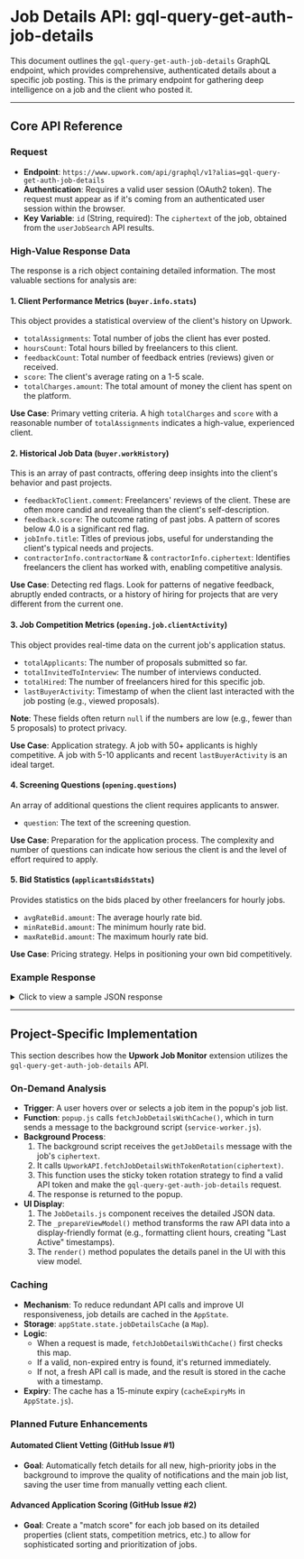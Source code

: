 # Job Details API: gql-query-get-auth-job-details

This document outlines the `gql-query-get-auth-job-details` GraphQL endpoint, which provides comprehensive, authenticated details about a specific job posting. This is the primary endpoint for gathering deep intelligence on a job and the client who posted it.

---

## Core API Reference

### Request

- **Endpoint**: `https://www.upwork.com/api/graphql/v1?alias=gql-query-get-auth-job-details`
- **Authentication**: Requires a valid user session (OAuth2 token). The request must appear as if it's coming from an authenticated user session within the browser.
- **Key Variable**: `id` (String, required): The `ciphertext` of the job, obtained from the `userJobSearch` API results.

### High-Value Response Data

The response is a rich object containing detailed information. The most valuable sections for analysis are:

#### 1. Client Performance Metrics (`buyer.info.stats`)

This object provides a statistical overview of the client's history on Upwork.

- `totalAssignments`: Total number of jobs the client has ever posted.
- `hoursCount`: Total hours billed by freelancers to this client.
- `feedbackCount`: Total number of feedback entries (reviews) given or received.
- `score`: The client's average rating on a 1-5 scale.
- `totalCharges.amount`: The total amount of money the client has spent on the platform.

**Use Case**: Primary vetting criteria. A high `totalCharges` and `score` with a reasonable number of `totalAssignments` indicates a high-value, experienced client.

#### 2. Historical Job Data (`buyer.workHistory`)

This is an array of past contracts, offering deep insights into the client's behavior and past projects.

- `feedbackToClient.comment`: Freelancers' reviews of the client. These are often more candid and revealing than the client's self-description.
- `feedback.score`: The outcome rating of past jobs. A pattern of scores below 4.0 is a significant red flag.
- `jobInfo.title`: Titles of previous jobs, useful for understanding the client's typical needs and projects.
- `contractorInfo.contractorName` & `contractorInfo.ciphertext`: Identifies freelancers the client has worked with, enabling competitive analysis.

**Use Case**: Detecting red flags. Look for patterns of negative feedback, abruptly ended contracts, or a history of hiring for projects that are very different from the current one.

#### 3. Job Competition Metrics (`opening.job.clientActivity`)

This object provides real-time data on the current job's application status.

- `totalApplicants`: The number of proposals submitted so far.
- `totalInvitedToInterview`: The number of interviews conducted.
- `totalHired`: The number of freelancers hired for this specific job.
- `lastBuyerActivity`: Timestamp of when the client last interacted with the job posting (e.g., viewed proposals).

**Note**: These fields often return `null` if the numbers are low (e.g., fewer than 5 proposals) to protect privacy.

**Use Case**: Application strategy. A job with 50+ applicants is highly competitive. A job with 5-10 applicants and recent `lastBuyerActivity` is an ideal target.

#### 4. Screening Questions (`opening.questions`)

An array of additional questions the client requires applicants to answer.

- `question`: The text of the screening question.

**Use Case**: Preparation for the application process. The complexity and number of questions can indicate how serious the client is and the level of effort required to apply.

#### 5. Bid Statistics (`applicantsBidsStats`)

Provides statistics on the bids placed by other freelancers for hourly jobs.

- `avgRateBid.amount`: The average hourly rate bid.
- `minRateBid.amount`: The minimum hourly rate bid.
- `maxRateBid.amount`: The maximum hourly rate bid.

**Use Case**: Pricing strategy. Helps in positioning your own bid competitively.

### Example Response

<details>
<summary>Click to view a sample JSON response</summary>

```json
{"data":{"jobAuthDetails":{"opening":{"job":{"description":"Our website is extremely slow...","clientActivity":{"lastBuyerActivity":"2025-06-21T16:49:41.912Z","totalApplicants":31,"totalHired":0,"totalInvitedToInterview":0,"numberOfPositionsToHire":1}},"questions":[]},"buyer":{"info":{"stats":{"totalAssignments":28,"hoursCount":583.5,"feedbackCount":13,"score":4.94,"totalCharges":{"amount":25158.39}}},"workHistory":[{"jobInfo":{"title":"Looking for a superstar Automations Specialist"},"contractorInfo":{"contractorName":"David V.","ciphertext":"~01e9bd71c6d6808a9d"},"feedbackToClient":null}, ...]},"applicantsBidsStats":{"avgRateBid":{"amount":28.95},"minRateBid":{"amount":5.56},"maxRateBid":{"amount":75.0}}}}}
```

</details>

---

## Project-Specific Implementation

This section describes how the **Upwork Job Monitor** extension utilizes the `gql-query-get-auth-job-details` API.

### On-Demand Analysis

- **Trigger**: A user hovers over or selects a job item in the popup's job list.
- **Function**: `popup.js` calls `fetchJobDetailsWithCache()`, which in turn sends a message to the background script (`service-worker.js`).
- **Background Process**:
  1.  The background script receives the `getJobDetails` message with the job's `ciphertext`.
  2.  It calls `UpworkAPI.fetchJobDetailsWithTokenRotation(ciphertext)`.
  3.  This function uses the sticky token rotation strategy to find a valid API token and make the `gql-query-get-auth-job-details` request.
  4.  The response is returned to the popup.
- **UI Display**:
  1.  The `JobDetails.js` component receives the detailed JSON data.
  2.  The `_prepareViewModel()` method transforms the raw API data into a display-friendly format (e.g., formatting client hours, creating "Last Active" timestamps).
  3.  The `render()` method populates the details panel in the UI with this view model.

### Caching

- **Mechanism**: To reduce redundant API calls and improve UI responsiveness, job details are cached in the `AppState`.
- **Storage**: `appState.state.jobDetailsCache` (a `Map`).
- **Logic**:
  - When a request is made, `fetchJobDetailsWithCache()` first checks this map.
  - If a valid, non-expired entry is found, it's returned immediately.
  - If not, a fresh API call is made, and the result is stored in the cache with a timestamp.
- **Expiry**: The cache has a 15-minute expiry (`cacheExpiryMs` in `AppState.js`).

### Planned Future Enhancements

#### Automated Client Vetting (GitHub Issue #1)

- **Goal**: Automatically fetch details for all new, high-priority jobs in the background to improve the quality of notifications and the main job list, saving the user time from manually vetting each client.

#### Advanced Application Scoring (GitHub Issue #2)

- **Goal**: Create a "match score" for each job based on its detailed properties (client stats, competition metrics, etc.) to allow for sophisticated sorting and prioritization of jobs.

